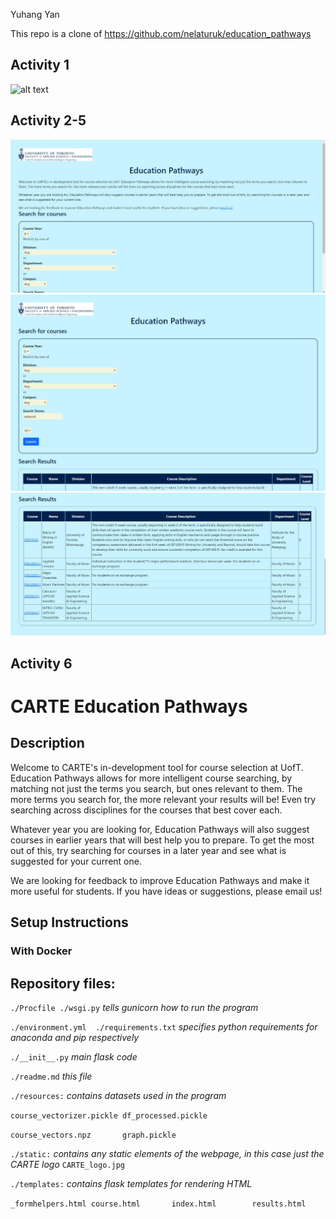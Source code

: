 Yuhang Yan

This repo is a clone of https://github.com/nelaturuk/education_pathways

## Activity 1
![alt text](https://github.com/Hoowolf/ECE444-F2021-Lab3/blob/styling/screenshot/act1.png)

## Activity 2-5
![alt text](https://github.com/Hoowolf/ECE444-F2021-Lab5/blob/styling-practice/screenshot/homepage.jpg)
![alt text](https://github.com/Hoowolf/ECE444-F2021-Lab5/blob/styling-practice/screenshot/resultform.jpg)
![alt text](https://github.com/Hoowolf/ECE444-F2021-Lab5/blob/styling-practice/screenshot/resulttable.jpg)

## Activity 6

# CARTE Education Pathways

## Description
Welcome to CARTE's in-development tool for course selection at UofT. Education Pathways allows for more intelligent course searching, by matching not just the terms you search, but ones relevant to them. The more terms you search for, the more relevant your results will be! Even try searching across disciplines for the courses that best cover each.

Whatever year you are looking for, Education Pathways will also suggest courses in earlier years that will best help you to prepare. To get the most out of this, try searching for courses in a later year and see what is suggested for your current one.

We are looking for feedback to improve Education Pathways and make it more useful for students. If you have ideas or suggestions, please email us!

## Setup Instructions

### With Docker



## Repository files:

`./Procfile ./wsgi.py` *tells gunicorn how to run the program*

`./environment.yml  ./requirements.txt` *specifies python requirements for anaconda and pip respectively*

`./__init__.py` *main flask code*

`./readme.md` *this file*

`./resources:` *contains datasets used in the program*

`course_vectorizer.pickle df_processed.pickle`

`course_vectors.npz       graph.pickle`

`./static:` *contains any static elements of the webpage, in this case just the CARTE logo*
`CARTE_logo.jpg`

`./templates:` *contains flask templates for rendering HTML*

`_formhelpers.html course.html       index.html        results.html`
